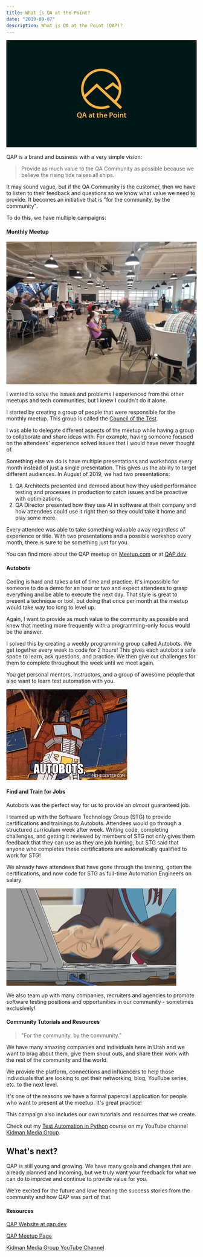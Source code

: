 ```yaml
---
title: What is QA at the Point?
date: "2019-09-07"
description: What is QA at the Point (QAP)?
---
```

![](../../assets/qap_logo.jpg)

QAP is a brand and business with a very simple vision:

> Provide as much value to the QA Community as possible because we believe the rising tide raises all ships.

It may sound vague, but if the QA Community is the customer, then we have to listen to their feedback and questions so we know what value we need to provide. It becomes an initiative that is "for the community, by the community".

To do this, we have multiple campaigns:

#### Monthly Meetup
![](./meetup.jpg)

I wanted to solve the issues and problems I experienced from the other meetups and tech communities, but I knew I couldn't do it alone.

I started by creating a group of people that were responsible for the monthly meetup. This group is called the [Council of the Test](https://www.qap.dev/leadership).

I was able to delegate different aspects of the meetup while having a group to collaborate and share ideas with. For example, having someone focused on the attendees' experience solved issues that I would have never thought of.

Something else we do is have multiple presentations and workshops every month instead of just a single presentation. This gives us the ability to target different audiences. In August of 2019, we had two presentations:

1. QA Architects presented and demoed about how they used performance testing and processes in production to catch issues and be proactive with optimizations.
2. QA Director presented how they use AI in software at their company and how attendees could use it right then so they could take it home and play some more.

Every attendee was able to take something valuable away regardless of experience or title. With two presentations and a possible workshop every month, there is sure to be something just for you.

You can find more about the QAP meetup on [Meetup.com](https://www.meetup.com/QA-at-the-Point/) or at [QAP.dev](https://qap.dev)

#### Autobots
Coding is hard and takes a lot of time and practice. It's impossible for someone to do a demo for an hour or two and expect attendees to grasp everything and be able to execute the next day. That style is great to present a technique or tool, but doing that once per month at the meetup would take way too long to level up.

Again, I want to provide as much value to the community as possible and knew that meeting more frequently with a programming-only focus would be the answer.

I solved this by creating a weekly programming group called Autobots. We get together every week to code for 2 hours! This gives each autobot a safe space to learn, ask questions, and practice. We then give out challenges for them to complete throughout the week until we meet again.

You get personal mentors, instructors, and a group of awesome people that also want to learn test automation with you.

![](./autobots.gif)

#### Find and Train for Jobs
Autobots was the perfect way for us to provide an _almost_ guaranteed job.

I teamed up with the Software Technology Group (STG) to provide certifications and trainings to Autobots. Attendees would go through a structured curriculum week after week. Writing code, completing challenges, and getting it reviewed by members of STG not only gives them feedback that they can use as they are job hunting, but STG said that anyone who completes these certifications are automatically qualified to work for STG!

We already have attendees that have gone through the training, gotten the certifications, and now code for STG as full-time Automation Engineers on salary.

![](./coding.gif)

We also team up with many companies, recruiters and agencies to promote software testing positions and opportunities in our community - sometimes exclusively!

#### Community Tutorials and Resources
> "For the community, by the community."

We have many amazing companies and individuals here in Utah and we want to brag about them, give them shout outs, and share their work with the rest of the community and the world.

We provide the platform, connections and influencers to help those individuals that are looking to get their networking, blog, YouTube series, etc. to the next level.

It's one of the reasons we have a formal papercall application for people who want to present at the meetup. It's great practice!

This campaign also includes our own tutorials and resources that we create.

Check out my [Test Automation in Python](https://www.youtube.com/watch?v=tGzyAoVU1Ks&list=PLelD030IW7swU6n75wOIeCC9hqKipub_w) course on my YouTube channel [Kidman Media Group](https://www.youtube.com/channel/UCNvYBOCETf7MByrYKDTU3fQ).

## What's next?

QAP is still young and growing. We have many goals and changes that are already planned and incoming, but we truly want your feedback for what we can do to improve and continue to provide value for you.

We're excited for the future and love hearing the success stories from the community and how QAP was part of that.

#### Resources

[QAP Website at qap.dev](https://qap.dev)

[QAP Meetup Page](https://www.meetup.com/QA-at-the-Point/)

[Kidman Media Group YouTube Channel](https://www.youtube.com/channel/UCNvYBOCETf7MByrYKDTU3fQ)
